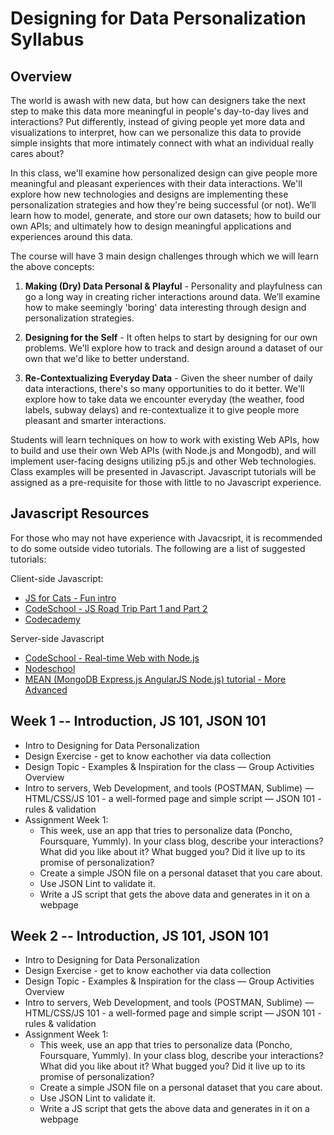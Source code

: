 Designing for Data Personalization Syllabus
============================================
Overview
--------------------------------
The world is awash with new data, but how can designers take the next step to make this data more meaningful in people's day-to-day lives and interactions? Put differently, instead of giving people yet more data and visualizations to interpret, how can we personalize this data to provide simple insights that more intimately connect with what an individual really cares about?

In this class, we'll examine how personalized design can give people more meaningful and pleasant experiences with their data interactions. We'll explore how new technologies and designs are implementing these personalization strategies and how they're being successful (or not). We’ll learn how to model, generate, and store our own datasets; how to build our own APIs; and ultimately how to design meaningful applications and experiences around this data.

The course will have 3 main design challenges through which we will learn the above concepts:

1. **Making (Dry) Data Personal & Playful** - Personality and playfulness can go a long way in creating richer interactions around data. We’ll examine how to make seemingly 'boring' data interesting through design and personalization strategies.

2. **Designing for the Self** - It often helps to start by designing for our own problems. We'll explore how to track and design around a dataset of our own that we'd like to better understand. 

3. **Re-Contextualizing Everyday Data** - Given the sheer number of daily data interactions, there's so many opportunities to do it better. We'll explore how to take data we encounter everyday (the weather, food labels, subway delays) and re-contextualize it to give people more pleasant and smarter interactions.

Students will learn techniques on how to work with existing Web APIs, how to build and use their own Web APIs (with Node.js and Mongodb), and will implement user-facing designs utilizing p5.js and other Web technologies. Class examples will be presented in Javascript. Javascript tutorials will be assigned as a pre-requisite for those with little to no Javascript experience.

Javascript Resources
---------------------
For those who may not have experience with Javacsript, it is recommended to do some outside video tutorials. The following are a list of suggested tutorials:

Client-side Javascript:
- [JS for Cats - Fun intro](http://jsforcats.com/)
- [CodeSchool - JS Road Trip Part 1 and Part 2](https://www.codeschool.com/paths/javascript)
- [Codecademy](https://www.codecademy.com/tracks/javascript)

Server-side Javascript
- [CodeSchool - Real-time Web with Node.js](https://www.codeschool.com/courses/real-time-web-with-node-js)
- [Nodeschool](http://nodeschool.io/)
- [MEAN (MongoDB Express.js AngularJS Node.js) tutorial - More Advanced](https://thinkster.io/mean-stack-tutorial/)


Week 1 -- Introduction, JS 101, JSON 101
----------------------------------------
- Intro to Designing for Data Personalization
- Design Exercise - get to know eachother via data collection
- Design Topic - Examples & Inspiration for the class
— Group Activities Overview
- Intro to servers, Web Development, and tools (POSTMAN, Sublime)
— HTML/CSS/JS 101 - a well-formed page and simple script 
— JSON 101 - rules & validation
- Assignment Week 1: 
    - This week, use an app that tries to personalize data (Poncho, Foursquare, Yummly). In your class blog, describe your interactions? What did you like about it? What bugged you? Did it live up to its promise of personalization?
    - Create a simple JSON file on a personal dataset that you care about.
    - Use JSON Lint to validate it.
    - Write a JS script that gets the above data and generates in it on a webpage 

Week 2 -- Introduction, JS 101, JSON 101
----------------------------------------
- Intro to Designing for Data Personalization
- Design Exercise - get to know eachother via data collection
- Design Topic - Examples & Inspiration for the class
— Group Activities Overview
- Intro to servers, Web Development, and tools (POSTMAN, Sublime)
— HTML/CSS/JS 101 - a well-formed page and simple script 
— JSON 101 - rules & validation
- Assignment Week 1: 
    - This week, use an app that tries to personalize data (Poncho, Foursquare, Yummly). In your class blog, describe your interactions? What did you like about it? What bugged you? Did it live up to its promise of personalization?
    - Create a simple JSON file on a personal dataset that you care about.
    - Use JSON Lint to validate it.
    - Write a JS script that gets the above data and generates in it on a webpage
